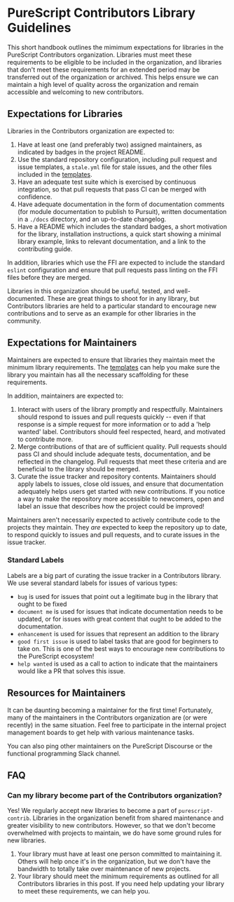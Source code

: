 # PureScript Contributors Library Guidelines

This short handbook outlines the mimimum expectations for libraries in the PureScript Contributors organization. Libraries must meet these requirements to be eligible to be included in the organization, and libraries that don't meet these requirements for an extended period may be transferred out of the organization or archived. This helps ensure we can maintain a high level of quality across the organization and remain accessible and welcoming to new contributors.

## Expectations for Libraries

Libraries in the Contributors organization are expected to:

1. Have at least one (and preferably two) assigned maintainers, as indicated by badges in the project README.
2. Use the standard repository configuration, including pull request and issue templates, a `stale.yml` file for stale issues, and the other files included in the [templates](./templates).
3. Have an adequate test suite which is exercised by continuous integration, so that pull requests that pass CI can be merged with confidence.
4. Have adequate documentation in the form of documentation comments (for module documentation to publish to Pursuit), written documentation in a `./docs` directory, and an up-to-date changelog.
5. Have a README which includes the standard badges, a short motivation for the library, installation instructions, a quick start showing a minimal library example, links to relevant documentation, and a link to the contributing guide.

In addition, libraries which use the FFI are expected to include the standard `eslint` configuration and ensure that pull requests pass linting on the FFI files before they are merged.

Libraries in this organization should be useful, tested, and well-documented. These are great things to shoot for in any library, but Contributors libraries are held to a particular standard to encourage new contributions and to serve as an example for other libraries in the community.

## Expectations for Maintainers

Maintainers are expected to ensure that libraries they maintain meet the minimum library requirements. The [templates](./templates) can help you make sure the library you maintain has all the necessary scaffolding for these requirements.

In addition, maintainers are expected to:

1. Interact with users of the library promptly and respectfully. Maintainers should respond to issues and pull requests quickly -- even if that response is a simple request for more information or to add a 'help wanted' label. Contributors should feel respected, heard, and motivated to contribute more.
2. Merge contributions of that are of sufficient quality. Pull requests should pass CI and should include adequate tests, documentation, and be reflected in the changelog. Pull requests that meet these criteria and are beneficial to the library should be merged.
3. Curate the issue tracker and repository contents. Maintainers should apply labels to issues, close old issues, and ensure that documentation adequately helps users get started with new contributions. If you notice a way to make the repository more accessible to newcomers, open and label an issue that describes how the project could be improved!

Maintainers aren't necessarily expected to actively contribute code to the projects they maintain. They _are_ expected to keep the repository up to date, to respond quickly to issues and pull requests, and to curate issues in the issue tracker.

### Standard Labels

Labels are a big part of curating the issue tracker in a Contributors library. We use several standard labels for issues of various types:

- `bug` is used for issues that point out a legitimate bug in the library that ought to be fixed
- `document me` is used for issues that indicate documentation needs to be updated, or for issues with great content that ought to be added to the documentation.
- `enhancement` is used for issues that represent an addition to the library
- `good first issue` is used to label tasks that are good for beginners to take on. This is one of the best ways to encourage new contributions to the PureScript ecosystem!
- `help wanted` is used as a call to action to indicate that the maintainers would like a PR that solves this issue.

## Resources for Maintainers

It can be daunting becoming a maintainer for the first time! Fortunately, many of the maintainers in the Contributors organization are (or were recently) in the same situation. Feel free to participate in the internal project management boards to get help with various maintenance tasks.

You can also ping other maintainers on the PureScript Discourse or the functional programming Slack channel.

## FAQ

### Can my library become part of the Contributors organization?

Yes! We regularly accept new libraries to become a part of `purescript-contrib`. Libraries in the organization benefit from shared maintenance and greater visibility to new contributors. However, so that we don't become overwhelmed with projects to maintain, we do have some ground rules for new libraries.

1. Your library must have at least one person committed to maintaining it. Others will help once it's in the organization, but we don't have the bandwidth to totally take over maintenance of new projects.
2. Your library should meet the minimum requirements as outlined for all Contributors libraries in this post. If you need help updating your library to meet these requirements, we can help you.
